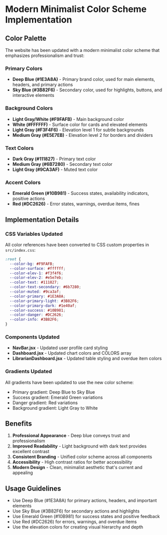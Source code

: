 # Modern Minimalist Color Scheme Implementation

## Color Palette

The website has been updated with a modern minimalist color scheme that emphasizes professionalism and trust:

### Primary Colors
- **Deep Blue (#1E3A8A)** - Primary brand color, used for main elements, headers, and primary actions
- **Sky Blue (#3B82F6)** - Secondary color, used for highlights, buttons, and interactive elements

### Background Colors
- **Light Gray/White (#F9FAFB)** - Main background color
- **White (#FFFFFF)** - Surface color for cards and elevated elements
- **Light Gray (#F3F4F6)** - Elevation level 1 for subtle backgrounds
- **Medium Gray (#E5E7EB)** - Elevation level 2 for borders and dividers

### Text Colors
- **Dark Gray (#111827)** - Primary text color
- **Medium Gray (#6B7280)** - Secondary text color
- **Light Gray (#9CA3AF)** - Muted text color

### Accent Colors
- **Emerald Green (#10B981)** - Success states, availability indicators, positive actions
- **Red (#DC2626)** - Error states, warnings, overdue items, fines

## Implementation Details

### CSS Variables Updated
All color references have been converted to CSS custom properties in `src/index.css`:

```css
:root {
  --color-bg: #F9FAFB;
  --color-surface: #ffffff;
  --color-elev-1: #f3f4f6;
  --color-elev-2: #e5e7eb;
  --color-text: #111827;
  --color-text-secondary: #6b7280;
  --color-muted: #9ca3af;
  --color-primary: #1E3A8A;
  --color-primary-light: #3B82F6;
  --color-primary-dark: #1e40af;
  --color-success: #10B981;
  --color-danger: #DC2626;
  --color-info: #3B82F6;
}
```

### Components Updated
- **NavBar.jsx** - Updated user profile card styling
- **Dashboard.jsx** - Updated chart colors and COLORS array
- **LibrarianDashboard.jsx** - Updated table styling and overdue item colors

### Gradients Updated
All gradients have been updated to use the new color scheme:
- Primary gradient: Deep Blue to Sky Blue
- Success gradient: Emerald Green variations
- Danger gradient: Red variations
- Background gradient: Light Gray to White

## Benefits

1. **Professional Appearance** - Deep blue conveys trust and professionalism
2. **Improved Readability** - Light background with dark text provides excellent contrast
3. **Consistent Branding** - Unified color scheme across all components
4. **Accessibility** - High contrast ratios for better accessibility
5. **Modern Design** - Clean, minimalist aesthetic that's current and appealing

## Usage Guidelines

- Use Deep Blue (#1E3A8A) for primary actions, headers, and important elements
- Use Sky Blue (#3B82F6) for secondary actions and highlights
- Use Emerald Green (#10B981) for success states and positive feedback
- Use Red (#DC2626) for errors, warnings, and overdue items
- Use the elevation colors for creating visual hierarchy and depth
